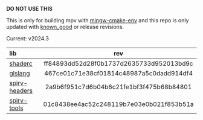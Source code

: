**DO NOT USE THIS**

This is only for building mpv with [mingw-cmake-env](https://github.com/rorgoroth/mingw-cmake-env) and this repo is only updated with [known_good](https://github.com/google/shaderc/blob/known-good/known_good.json) or release revisions.

Current: v2024.3

| lib                                                               | rev                                      |
|:------------------------------------------------------------------|:----------------------------------------:|
| [shaderc](https://github.com/google/shaderc)                      | ff84893dd52d28f0b1737d2635733d952013bd9c |
| [glslang](https://github.com/KhronosGroup/glslang)                | 467ce01c71e38cf01814c48987a5c0dadd914df4 |
| [spirv-headers](https://github.com/KhronosGroup/SPIRV-Headers)    | 2a9b6f951c7d6b04b6c21fe1bf3f475b68b84801 |
| [spirv-tools](https://github.com/KhronosGroup/SPIRV-Tools)        | 01c8438ee4ac52c248119b7e03e0b021f853b51a |